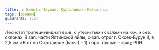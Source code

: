 ```yaml
---
title: ⒜[Биюк]⒯-Таушан, Курсалинын-[Каясы]⒯⒵
tags: [ороним]
quadrants: [З3]
---
```


Лесистая трапециевидная возв. с утесистыми скалами на юж. и сев. склонах. В зап.
части Ялтинской яйлы, с-зап. отрог г. Оксек-Бурун II, в 2,5 км к В от нп
Счастливое (Бахч.) – 1) тюрк. таушан – заяц; РПН.
